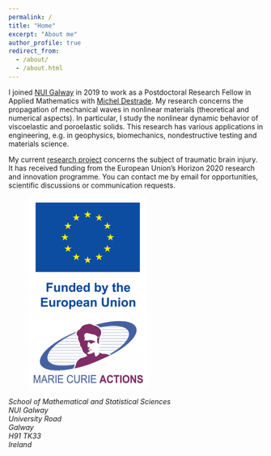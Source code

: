 ```yaml
---
permalink: /
title: "Home"
excerpt: "About me"
author_profile: true
redirect_from: 
  - /about/
  - /about.html
---
```


I joined [NUI Galway](http://www.nuigalway.ie/our-research/people/mathematics-statistics-and-applied-mathematics/haroldberjamin/) in 2019 to work as a Postdoctoral Research Fellow in Applied Mathematics with [Michel Destrade](http://www.maths.nuigalway.ie/~destrade/). My research concerns the propagation of mechanical waves in nonlinear materials (theoretical and numerical aspects). In particular, I study the nonlinear dynamic behavior of viscoelastic and poroelastic solids. This research has various applications in engineering, e.g. in geophysics, biomechanics, nondestructive testing and materials science.

My current [research project](https://cordis.europa.eu/project/id/101023950) concerns the subject of traumatic brain injury. It has received funding from the European Union’s Horizon 2020 research and innovation programme. You can contact me by email for opportunities, scientific discussions or communication requests.

<figure>
  <img src='/images/Logo_EU_V.png' width="234">
  <img src='/images/Logo_MC.png' width="237">
</figure>

<address>
School of Mathematical and Statistical Sciences<br>
NUI Galway<br>
University Road<br>
Galway<br>
H91 TK33<br>
Ireland
</address>
